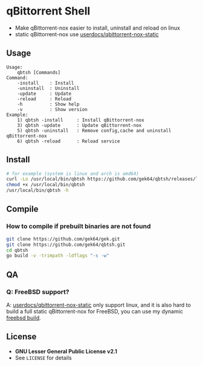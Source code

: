 # qBittorrent Shell
- Make qBittorrent-nox easier to install, uninstall and reload on linux
- static qBittorrent-nox use [userdocs/qbittorrent-nox-static](https://github.com/userdocs/qbittorrent-nox-static/releases)

## Usage
```
Usage:
    qbtsh [Commands]
Command:
    -install    : Install
    -uninstall  : Uninstall
    -update     : Update
    -reload     : Reload
    -h          : Show help
    -v          : Show version
Example:
    1) qbtsh -install     : Install qBittorrent-nox
    3) qbtsh -update      : Update qBittorrent-nox
    5) qbtsh -uninstall   : Remove config,cache and uninstall qBittorrent-nox
    6) qbtsh -reload      : Reload service
```

## Install
```sh
# for example (system is linux and arch is amd64)
curl -Lo /usr/local/bin/qbtsh https://github.com/gek64/qbtsh/releases/latest/download/qbtsh-linux-amd64
chmod +x /usr/local/bin/qbtsh
/usr/local/bin/qbtsh -h
```

## Compile
### How to compile if prebuilt binaries are not found
```sh
git clone https://github.com/gek64/gek.git
git clone https://github.com/gek64/qbtsh.git
cd qbtsh
go build -v -trimpath -ldflags "-s -w"
```

## QA
### Q: FreeBSD support?
A: [userdocs/qbittorrent-nox-static](https://github.com/userdocs/qbittorrent-nox-static/releases) only support linux, and it is also hard to build a full static qBittorrent-nox for FreeBSD, you can use my dynamic [freebsd build](https://github.com/gek64/qbittorrent-nox).

## License
- **GNU Lesser General Public License v2.1**
- See `LICENSE` for details
